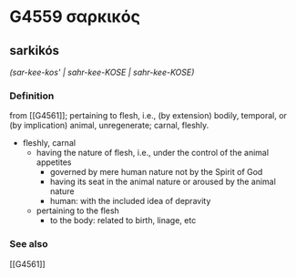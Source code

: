 # G4559 σαρκικός

## sarkikós

_(sar-kee-kos' | sahr-kee-KOSE | sahr-kee-KOSE)_

### Definition

from [[G4561]]; pertaining to flesh, i.e., (by extension) bodily, temporal, or (by implication) animal, unregenerate; carnal, fleshly.

- fleshly, carnal
  - having the nature of flesh, i.e., under the control of the animal appetites
    - governed by mere human nature not by the Spirit of God
    - having its seat in the animal nature or aroused by the animal nature
    - human: with the included idea of depravity
  - pertaining to the flesh
    - to the body: related to birth, linage, etc

### See also

[[G4561]]

